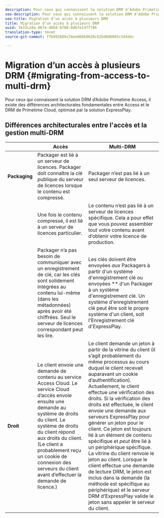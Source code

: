 ```yaml
---
description: Pour ceux qui connaissent la solution DRM d’Adobe Primetime Access, il existe des différences architecturales fondamentales entre Access et le DRM de Primetime Cloud, optimisé par la solution ExpressPlay.
seo-description: Pour ceux qui connaissent la solution DRM d’Adobe Primetime Access, il existe des différences architecturales fondamentales entre Access et le DRM de Primetime Cloud, optimisé par la solution ExpressPlay.
seo-title: Migration d’un accès à plusieurs DRM
title: Migration d’un accès à plusieurs DRM
uuid: 3e33ca9a-867e-46b8-bf88-8dbfe14ff786
translation-type: tm+mt
source-git-commit: ffb993889a78ee068b9028cb2bd896003c5d4d4c

---
```



# Migration d’un accès à plusieurs DRM {#migrating-from-access-to-multi-drm}

Pour ceux qui connaissent la solution DRM d’Adobe Primetime Access, il existe des différences architecturales fondamentales entre Access et le DRM de Primetime Cloud, optimisé par la solution ExpressPlay.

## Différences architecturales entre l&#39;accès et la gestion multi-DRM

|  | Accès | Multi-DRM |
|---|---|---|
| **Packaging** | Packager est lié à un serveur de licences. Packager doit connaître la clé publique du serveur de licences lorsque le contenu est compressé. | Packager n’est pas lié à un seul serveur de licences. |
|  | Une fois le contenu compressé, il est lié à un serveur de licences particulier. | Le contenu n’est pas lié à un serveur de licences spécifique. Cela a pour effet que vous pouvez assembler tout votre contenu avant d’obtenir votre licence de production. |
|  | Packager n’a pas besoin de communiquer avec un enregistrement de clé, car les clés sont solidement intégrées au contenu lui-même (dans les métadonnées) après avoir été chiffrées. Seul le serveur de licences correspondant peut les lire. | Les clés doivent être envoyées *aux* Packagers à partir d&#39;un système d&#39;enregistrement clé ou envoyées ** d&#39;un Packager à un système d&#39;enregistrement clé. Un système d&#39;enregistrement clé peut être soit le propre système d&#39;un client, soit l&#39;Enregistrement clé d&#39;ExpressPlay. |
| **Droit** | Le client envoie une demande de contenu au service Access Cloud. Le service Cloud d’accès envoie ensuite une demande au système de droits du client. Le système de droits du client répond aux droits du client. (Le client a probablement reçu un cookie de connexion des serveurs du client avant d’effectuer la demande de licence.) | Le client demande un jeton à partir de la vitrine du client (il s’agit probablement du même processus au cours duquel le client recevait auparavant un cookie d’authentification). Actuellement, le client effectue une vérification des droits. Si la vérification des droits est effectuée, le client envoie une demande aux serveurs ExpressPlay pour générer un jeton pour le client. Ce jeton est toujours lié à un élément de contenu spécifique et *peut* être lié à un périphérique spécifique. La vitrine du client renvoie le jeton au client. Lorsque le client effectue une demande de lecture DRM, le jeton est inclus dans la demande (la méthode est spécifique au périphérique) et le serveur DRM d&#39;ExpressPlay valide le jeton sans appeler le serveur du client. |